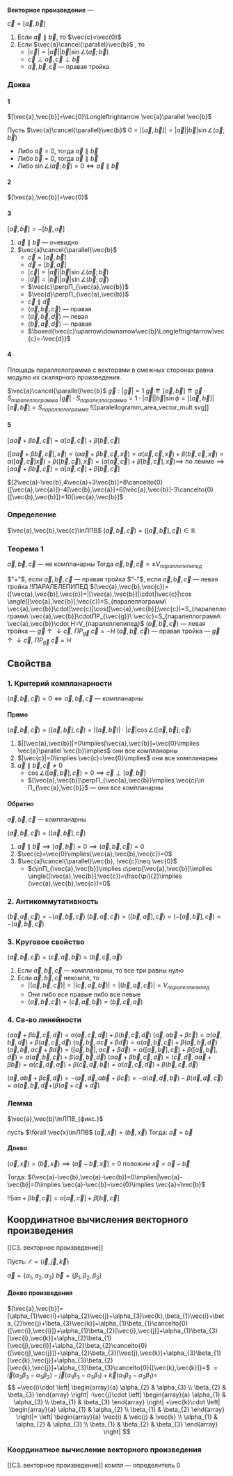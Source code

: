 
**Векторное произведение** —

$\vec{c}=[\vec{a},\vec{b}]$

1. Если $\vec{a}\parallel \vec{b}$, то $\vec{c}=\vec{0}$
2. Если $\vec{a}\cancel{\parallel}\vec{b}$ , то
   - $|\vec{c}|=|\vec{a}||\vec{b}|\sin \angle(\vec{a};\vec{b})$
   - $\vec{c}\perp \vec{a}, \vec{c}\perp \vec{b}$
   - $\vec{a},\vec{b},\vec{c}$ — правая тройка
     
### Доква

#### 1
$[\vec{a},\vec{b}]=\vec{0}\Longleftrightarrow \vec{a}\parallel \vec{b}$

 Пусть $\vec{a}\cancel{\parallel}\vec{b}$
 $0=|[\vec{a},\vec{b}]|=|\vec{a}||\vec{b}|\sin \angle(\vec{a};\vec{b})$

- Либо $\vec{a}=0$, тогда $\vec{a}\parallel \vec{b}$
- Либо $\vec{b}=0$, тогда $\vec{a}\parallel \vec{b}$
- Либо $\sin \angle(\vec{a};\vec{b})=0\Longleftrightarrow\vec{a}\parallel \vec{b}$

#### 2
$[\vec{a},\vec{b}]=\vec{0}$

#### 3
$[\vec{a},\vec{b}]=-[\vec{b},\vec{a}]$

1. $\vec{a}\parallel \vec{b}$ — очевидно
2. $\vec{a}\cancel{\parallel}\vec{b}$
	- $\vec{c}=[\vec{a},\vec{b}]$
	- $\vec{d}=[\vec{b},\vec{a}]$
	- $|\vec{c}|=|\vec{a}||\vec{b}|\sin \angle(\vec{a};\vec{b})$
	- $|\vec{d}|=|\vec{b}||{\vec{a}|}\sin \angle(\vec{b};\vec{a})$
	- $\vec{c}\perpП_{\vec{a},\vec{b}}$
	- $\vec{d}\perpП_{\vec{a},\vec{b}}$
	- $\vec{c}\parallel\vec{d}$
	- $(\vec{a},\vec{b},\vec{c})$ — правая
	- $(\vec{a},\vec{b},\vec{d})$ — левая
	- $(\vec{b},\vec{a},\vec{d})$ — правая
	- $\boxed{\vec{c}\uparrow\downarrow\vec{b}\Longleftrightarrow\vec{c}=-\vec{d}}$
	  
#### 4
Площадь параллелограмма с векторами в смежных сторонах равна модулю их скалярного произведения.

$\vec{a}\cancel{\parallel}\vec{b}$
$\vec{g}:|\vec{g}|=1$
$\vec{g}\upuparrows[\vec{a},\vec{b}]\upuparrows\vec{g}\cdot S_{паралеллограмма}$
$|\vec{g}|\cdot S_{паралеллограмма}=1\cdot|\vec{a}||\vec{b}|\sin \phi = |[\vec{a},\vec{b}]|$
$[\vec{a},\vec{b}]=S_{параллелограмма}$
![[paralellogramm_area_vector_mult.svg]]
#### 5
$[\alpha \vec{a}+\beta \vec{b},\vec{c}]=\alpha[\vec{a},\vec{c}]+\beta[\vec{b},\vec{c}]$

$([\alpha \vec{a}+\beta \vec{b},\vec{c}],\vec{x})=(\alpha \vec{a}+\beta \vec{b},\vec{c},\vec{x})=\alpha(\vec{a},\vec{c},\vec{x})+\beta(\vec{b},\vec{c},\vec{x})=\alpha([\vec{a},\vec{c}]\vec{x})+\beta([\vec{b},\vec{c}],\vec{x})=(\alpha[\vec{a},\vec{c}]+\beta[\vec{b},\vec{c}],\vec{x}) \implies$
$\text{по лемме}\implies [\alpha \vec{a}+\beta \vec{b},\vec{c}]=\alpha[\vec{a},\vec{c}]+\beta[\vec{b},\vec{c}]$

$[2\vec{a}-\vec{b},4\vec{a}+3\vec{b}]=8\cancelto{0}{[\vec{a},\vec{a}]}-4[\vec{b},\vec{a}]+6[\vec{a},\vec{b}]-3\cancelto{0}{[\vec{b},\vec{b}]}=10[\vec{a},\vec{b}]$

### Определение

$\vec{a},\vec{b},\vec{c}\inЛПВ$
$(\vec{a},\vec{b},\vec{c})=([\vec{a},\vec{b}],\vec{c})\in \mathbb{R}$

### Теорема 1
$\vec{a},\vec{b},\vec{c}$ — не компланарны
Тогда $\vec{a},\vec{b},\vec{c}=\pm V_{параллелепипед}$

$"+"$, если $\vec{a},\vec{b},\vec{c}$ — правая тройка
$"-"$, если $\vec{a},\vec{b},\vec{c}$ — левая тройка
!!ПАРАЛЕЛЕПИПЕД
$(\vec{a},\vec{b},\vec{c})=([\vec{a},\vec{b}],\vec{c})=|[\vec{a},\vec{b}]|\cdot|\vec{c}|\cos \angle([\vec{a},\vec{b}];\vec{c})=S_{паралеллограмм\ \vec{a},\vec{b}}\cdot|\vec{c}|\cos([\vec{a},\vec{b}];\vec{c})=S_{паралеллограмм\ \vec{a},\vec{b}}\cdotПР_{\vec{g}}\ \vec{c}=S_{паралеллограмм\ \vec{a},\vec{b}}\cdot H=V_{паралеллепипед}$
$(\vec{a},\vec{b},\vec{c})$ — левая тройка — $\vec{g}\uparrow\downarrow\vec{c}$, $ПР_{\vec{g}}\ \vec{c}=-H$
$(\vec{a},\vec{b},\vec{c})$ — правая тройка — $\vec{g}\uparrow\downarrow\vec{c}$, $ПР_{\vec{g}}\ \vec{c}=H$

## Свойства

### 1. Критерий компланарности

$(\vec{a},\vec{b},\vec{c})=0\Longleftrightarrow\vec{a},\vec{b},\vec{c}$ — компланарны
#### Прямо


$(\vec{a},\vec{b},\vec{c})=([\vec{a},\vec{b}],\vec{c})=|[\vec{a},\vec{b}]|\cdot |\vec{c}|\cos \angle([\vec{a},\vec{b}];\vec{c})$

1. $|[\vec{a},\vec{b}]|=0\implies[\vec{a},\vec{b}]=\vec{0}\implies \vec{a}\parallel \vec{b}\implies$ они все компланарны
2. $|\vec{c}|=0\implies \vec{c}=\vec{0}\implies$ они все компланарны
3. $\vec{a}\parallel \vec{b},\vec{c}\neq0$
	- $\cos \angle([\vec{a},\vec{b}],\vec{c})=0\implies \vec{c}\perp[\vec{a},\vec{b}]$
	- $[\vec{a},\vec{b}]\perpП_{\vec{a},\vec{b}}\implies \vec{c}\in П_{\vec{a},\vec{b}}$ — они все компланарны

#### Обратно

$\vec{a},\vec{b},\vec{c}$ — компланарны

$(\vec{a},\vec{b},\vec{c})=([\vec{a},\vec{b}],\vec{c})$
1. $\vec{a}\parallel \vec{b}\implies[\vec{a},\vec{b}]=0\implies(\vec{a},\vec{b},\vec{c})=0$
2. $\vec{c}=\vec{0}\implies(\vec{a},\vec{b},\vec{c})=0$
3. $\vec{a}\cancel{\parallel}\vec{b}, \vec{c}\neq \vec{0}$
	- $c\inП_{\vec{a},\vec{b}}\implies c\perp[\vec{a},\vec{b}]\implies \angle([\vec{a},\vec{b}];\vec{c})=\frac{\pi}{2}\implies (\vec{a},\vec{b},\vec{c})=0$

### 2. Антикоммутативность

$(\vec{b},\vec{a},\vec{c})=-(\vec{a},\vec{b},\vec{c})$
$(\vec{b},\vec{a},\vec{c})=([\vec{b},\vec{a}],\vec{c})=(-[\vec{a},\vec{b}],\vec{c})=-(\vec{a},\vec{b},\vec{c})$

### 3. Круговое свойство

$(\vec{a},\vec{b},\vec{c})=(\vec{c},\vec{a},\vec{b})=(\vec{b},\vec{c},\vec{a})$

1. Если $\vec{a},\vec{b},\vec{c}$ — компланарны, то все три равны нулю
2. Если $\vec{a},\vec{b},\vec{c}$ некомпл, то
	- $|(\vec{a},\vec{b},\vec{c})|=|(\vec{c},\vec{a},\vec{b})|=|(\vec{b},\vec{a},\vec{c})|=V_{паралеллипипед}$
	- Они либо все правые либо все левые
	- $(\vec{a},\vec{b},\vec{c})=(\vec{c},\vec{a},\vec{b})=(\vec{b},\vec{c},\vec{a})$

### 4. Св-во линейности

$(\alpha \vec{a}+\beta \vec{b},\vec{c},\vec{d})=\alpha(\vec{a},\vec{c},\vec{d})+\beta(\vec{b},\vec{c},\vec{d})$
$(\vec{a},\alpha \vec{b}+\beta \vec{c})=\alpha(\vec{a},\vec{b},\vec{d})+\beta(\vec{a},\vec{c},\vec{d})$
$(\vec{a},\vec{b},\alpha \vec{c}+\beta \vec{d})=\alpha(\vec{a},\vec{b},\vec{c})+\beta(\vec{a},\vec{b},\vec{d})$
$(\vec{a},\vec{b},\alpha \vec{c}+\beta \vec{d})=([\vec{a},\vec{b}],\alpha \vec{c}+\beta \vec{d})=\alpha([\vec{a},\vec{b}],\vec{c})+\beta([\vec{a},\vec{b}],\vec{d})=\alpha(\vec{a},\vec{b},\vec{c})+\beta(\vec{a},\vec{b},\vec{d})$
$(\alpha \vec{a}+\beta \vec{b},\vec{c},\vec{d})=(\vec{c},\vec{d},\alpha \vec{a}+\beta \vec{b})=\alpha(\vec{c},\vec{d},\vec{a})+\beta(\vec{c},\vec{d},\vec{b})=\alpha(\vec{a},\vec{c},\vec{d})+\beta(\vec{b},\vec{c},\vec{d})$

$(\vec{a},\alpha \vec{b}+\beta \vec{c},\vec{d})=-(\vec{a},\vec{d},\alpha \vec{b}+\beta \vec{c})=-\alpha(\vec{a},\vec{d},\vec{b})-\beta(\vec{a},\vec{d},\vec{c})=\alpha(\vec{a},\vec{b},\vec{d}+)\beta(\vec{a}+\vec{c}+\vec{d})$


### Лемма

$\vec{a},\vec{b}\inЛПВ_{фикс.}$

пусть $\forall \vec{x}\inЛПВ$
$(\vec{a},\vec{x})=(\vec{b},\vec{x})$
Тогда: $\vec{a}=\vec{b}$

#### Докво

$(\vec{a},\vec{x})=(\vec{b},\vec{x})\implies(\vec{a}-\vec{b},\vec{x})=0$ положим $\vec{x}=\vec{a}-\vec{b}$

Тогда: $(\vec{a}-\vec{b},\vec{a}-\vec{b})=0\implies|\vec{a}-\vec{b}|=0\implies \vec{a}-\vec{b}=\vec{0}\implies \vec{a}=\vec{b}$


!!$[\alpha a+\beta \vec{b},\vec{c}]=\alpha[\vec{a},\vec{c}]+\beta[\vec{b},\vec{c}]$

## Координатное вычисления векторного произведения
[[С3. векторное произведение]]

Пусть:
$\mathcal{E}=\{\vec{i},\vec{j},\vec{k}\}$

$\vec{a}=\{\alpha_{1},\alpha_{2},\alpha_{3}\}$
$\vec{b}=\{\beta_{1},\beta_{2},\beta_{3}\}$


#### Докво произведения

$[\vec{a},\vec{b}]=[\alpha_{1}\vec{i}+\alpha_{2}\vec{j}+\alpha_{3}\vec{k},\beta_{1}\vec{i}+\beta_{2}\vec{j}+\beta_{3}\vec{k}]=\alpha_{1}\beta_{1}\cancelto{0}{[\vec{i},\vec{i}]}+\alpha_{1}\beta_{2}[\vec{i},\vec{j}]+\alpha_{1}\beta_{3}[\vec{i},\vec{k}]+\alpha_{2}\beta_{1}[\vec{j},\vec{i}]+\alpha_{2}\beta_{2}\cancelto{0}{[\vec{j},\vec{j}]}+\alpha_{2}\beta_{3}[\vec{j},\vec{k}]+\alpha_{3}\beta_{1}[\vec{k},\vec{j}]+\alpha_{3}\beta_{2}[\vec{k},\vec{j}]+\alpha_{3}\beta_{3}\cancelto{0}{[\vec{k},\vec{k}]}=$
$=\vec{i}(\alpha_{2}\beta_{3}-\alpha_{3}\beta_{2})-\vec{j}(\alpha_{1}\beta_{3}-\alpha_{3}\beta_{1})+\vec{k}(\alpha_{1}\beta_{2}-\alpha_{2}\beta_{1})=$
$$
=\vec{i}\cdot
\left|
\begin{array}{a}
\alpha_{2} & \alpha_{3} \\
\beta_{2} & \beta_{3}
\end{array}
\right|
-\vec{j}\cdot
\left|
\begin{array}{a}
\alpha_{1} & \alpha_{3} \\
\beta_{1} & \beta_{3}
\end{array}
\right|
+\vec{k}\cdot
\left|
\begin{array}{a}
\alpha_{1} & \alpha_{2} \\
\beta_{1} & \beta_{2}
\end{array}
\right|=
\left|
\begin{array}{a}
\vec{i} & \vec{j} & \vec{k} \\
\alpha_{1} & \alpha_{2} & \alpha_{3} \\
\beta_{1} & \beta_{2} & \beta_{3}
\end{array}
\right|
$$

### Координатное вычисление векторного произведения

[[С3. векторное произведение]]
компл — определитель 0